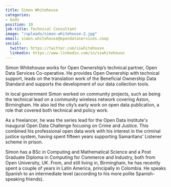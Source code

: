 ```yaml
---
title: Simon Whitehouse
categories:
- bods
position: 10
job-title: Technical Consultant
image: "/uploads/simon-whitehouse-2.jpg"
email: simon.whitehouse@opendataservices.coop
social:
  twitter: https://twitter.com/siwhitehouse
  linkedin: https://www.linkedin.com/in/siwhitehouse
---
```


Simon Whitehouse works for Open Ownership’s technical partner, Open Data Services Co-operative. He provides Open Ownership with technical support, leads on the translation work of the Beneficial Ownership Data Standard and supports the development of our data collection tools.

In local government Simon worked on community projects, such as being the technical lead on a community wireless network covering Aston, Birmingham. He also led the city’s early work on open data publication, a role that covered both technical and policy work.

As a freelancer, he was the series lead for the Open Data Institute's inaugural Open Data Challenge focusing on Crime and Justice. This combined his professional open data work with his interest in the criminal justice system, having spent fifteen years supporting Samaritans' Listener scheme in prison.

Simon has a BSc in Computing and Mathematical Science and a Post Graduate Diploma in Computing for Commerce and Industry, both from Open University, UK. From, and still living in, Birmingham, he has recently spent a couple of years in Latin America, principally in Colombia. He speaks Spanish to an intermediate level (according to his more polite Spanish-speaking friends).
